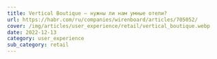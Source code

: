 ```yaml
---
title: Vertical Boutique – нужны ли нам умные отели?
url: https://habr.com/ru/companies/wirenboard/articles/705052/
cover: /img/articles/user_experience/retail/vertical_boutique.webp
date: 2022-12-13
category: user_experience
sub_category: retail
---
```

